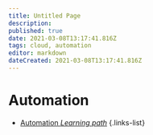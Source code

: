 ```yaml
---
title: Untitled Page
description: 
published: true
date: 2021-03-08T13:17:41.816Z
tags: cloud, automation
editor: markdown
dateCreated: 2021-03-08T13:17:41.816Z
---
```


# Automation
- [Automation *Learning path*](/training/cloud_and_devops/automation)
{.links-list}